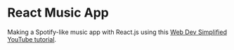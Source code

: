 # React Music App
Making a Spotify-like music app with React.js using this [Web Dev Simplified YouTube tutorial](https://www.youtube.com/watch?v=Xcet6msf3eE&t=20s).
